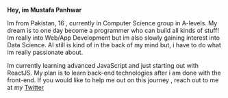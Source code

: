 
**Hey, im Mustafa Panhwar**

Im from Pakistan, 16 , currently in Computer Science group in A-levels. My dream is to one day become a programmer who can build all kinds of stuff!
Im really into Web/App Development but im also slowly gaining interest into Data Science. AI still is kind of in the back of my mind but, i have to do
what im really passionate about.
				 
Im currently learning advanced JavaScript and just starting out with ReactJS. My plan is to learn back-end technologies after i am done with the front-end.
If you would like to help me out on this journey , reach out to me at my [Twitter](https://twitter.com/horuk3n)
				 
				 


